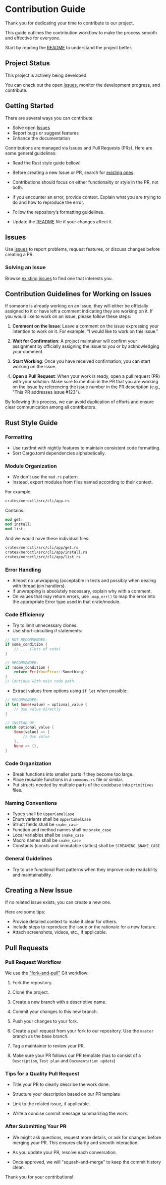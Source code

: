 # Contribution Guide

[GitPR]: https://github.com/susam/gitpr
[Issues]: https://github.com/calimero-network/core/issues
[README]: README.mdx

Thank you for dedicating your time to contribute to our project.

This guide outlines the contribution workflow to make the process smooth and
effective for everyone.

Start by reading the [README][] to understand the project better.

## Project Status

This project is actively being developed.

You can check out the open [Issues][], monitor the development progress, and
contribute.

## Getting Started

There are several ways you can contribute:

- Solve open [Issues][]
- Report bugs or suggest features
- Enhance the documentation

Contributions are managed via Issues and Pull Requests (PRs). Here are some
general guidelines:

- Read the Rust style guide bellow!

- Before creating a new Issue or PR, search for [existing ones][Issues].

- Contributions should focus on either functionality or style in the PR, not
  both.

- If you encounter an error, provide context. Explain what you are trying to do
  and how to reproduce the error.

- Follow the repository’s formatting guidelines.

- Update the [README][] file if your changes affect it.

## Issues

Use [Issues][] to report problems, request features, or discuss changes before
creating a PR.

### Solving an Issue

Browse [existing issues][Issues] to find one that interests you.

## Contribution Guidelines for Working on Issues

If someone is already working on an issue, they will either be officially
assigned to it or have left a comment indicating they are working on it. If you
would like to work on an issue, please follow these steps:

1. **Comment on the Issue**: Leave a comment on the issue expressing your
   intention to work on it. For example, "I would like to work on this issue."

2. **Wait for Confirmation**: A project maintainer will confirm your assignment
   by officially assigning the issue to you or by acknowledging your comment.

3. **Start Working**: Once you have received confirmation, you can start working
   on the issue.

4. **Open a Pull Request**: When your work is ready, open a pull request (PR)
   with your solution. Make sure to mention in the PR that you are working on
   the issue by referencing the issue number in the PR description (e.g., "This
   PR addresses issue #123").

By following this process, we can avoid duplication of efforts and ensure clear
communication among all contributors.

## Rust Style Guide

### Formatting

- Use rustfmt with nightly features to maintain consistent code formatting.
- Sort Cargo.toml dependencies alphabetically.

### Module Organization

- We don't use the `mod.rs` pattern.
- Instead, export modules from files named according to their context.

For example:

```bash
crates/meroctl/src/cli/app.rs
```

Contains:

```rust
mod get;
mod install;
mod list;
```

And we would have these individual files:

```bash
crates/meroctl/src/cli/app/get.rs
crates/meroctl/src/cli/app/install.rs
crates/meroctl/src/cli/app/list.rs
```

### Error Handling

- Almost no unwrapping (acceptable in tests and possibly when dealing with thread join handlers).
- If unwrapping is absolutely necessary, explain why with a comment.
- On values that may return errors, use `.map_err()` to map the error into the appropriate Error type used in that crate/module.

### Code Efficiency

- Try to limit unnecessary clones.
- Use short-circuiting if statements:

```rust
// NOT RECOMMENDED:
if some_condition {
    // ... (lots of code)
}

// RECOMMENDED:
if !some_condition {
    return Err(YourError::Something);
}
// Continue with main code path...
```

- Extract values from options using `if let` when possible:

```rust
// RECOMMENDED:
if let Some(value) = optional_value {
    // Use value directly
}

// INSTEAD OF:
match optional_value {
    Some(value) => {
        // Use value
    },
    None => {},
}
```

### Code Organization

- Break functions into smaller parts if they become too large.
- Place reusable functions in a `commons.rs` file or similar.
- Put structs needed by multiple parts of the codebase into `primitives` files.

### Naming Conventions

- Types shall be `UpperCamelCase`
- Enum variants shall be `UpperCamelCase`
- Struct fields shall be `snake_case`
- Function and method names shall be `snake_case`
- Local variables shall be `snake_case`
- Macro names shall be `snake_case`
- Constants (consts and immutable statics) shall be `SCREAMING_SNAKE_CASE`

### General Guidelines

- Try to use functional Rust patterns when they improve code readability and maintainability.

## Creating a New Issue

If no related issue exists, you can create a new one.

Here are some tips:

- Provide detailed context to make it clear for others.
- Include steps to reproduce the issue or the rationale for a new feature.
- Attach screenshots, videos, etc., if applicable.

## Pull Requests

### Pull Request Workflow

We use the ["fork-and-pull"][GitPR] Git workflow:

1. Fork the repository.

2. Clone the project.

3. Create a new branch with a descriptive name.

4. Commit your changes to this new branch.

5. Push your changes to your fork.

6. Create a pull request from your fork to our repository. Use the `master`
   branch as the base branch.

7. Tag a maintainer to review your PR.

8. Make sure your PR follows our PR template (has to consist of a `Description`, `Test plan` and `Documentation update`)

### Tips for a Quality Pull Request

- Title your PR to clearly describe the work done.

- Structure your description based on our PR template

- Link to the related issue, if applicable.

- Write a concise commit message summarizing the work.

### After Submitting Your PR

- We might ask questions, request more details, or ask for changes before
  merging your PR. This ensures clarity and smooth interaction.

- As you update your PR, resolve each conversation.

- Once approved, we will "squash-and-merge" to keep the commit history clean.

Thank you for your contributions!
